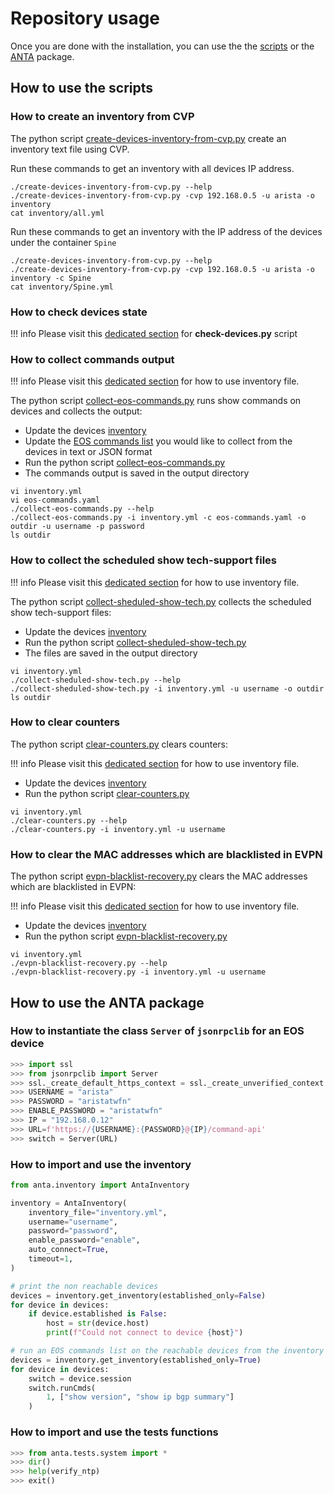 # Repository usage

Once you are done with the installation, you can use the the [scripts](https://github.com/arista-netdevops-community/network-test-automation/blob/master/scripts) or the [ANTA](https://github.com/arista-netdevops-community/network-test-automation/blob/master/anta) package.

## How to use the scripts

### How to create an inventory from CVP

The python script [create-devices-inventory-from-cvp.py](https://github.com/arista-netdevops-community/network-test-automation/blob/master/scripts/create-devices-inventory-from-cvp.py) create an inventory text file using CVP.

Run these commands to get an inventory with all devices IP address.

```shell
./create-devices-inventory-from-cvp.py --help
./create-devices-inventory-from-cvp.py -cvp 192.168.0.5 -u arista -o inventory
cat inventory/all.yml
```

Run these commands to get an inventory with the IP address of the devices under the container `Spine`

```shell
./create-devices-inventory-from-cvp.py --help
./create-devices-inventory-from-cvp.py -cvp 192.168.0.5 -u arista -o inventory -c Spine
cat inventory/Spine.yml
```

### How to check devices state

!!! info
    Please visit this [dedicated section](./usage-check-devices.md) for __check-devices.py__ script

### How to collect commands output

!!! info
    Please visit this [dedicated section](./usage-inventory-catalog.md) for how to use inventory file.

The python script [collect-eos-commands.py](https://github.com/arista-netdevops-community/network-test-automation/blob/master/scripts/collect-eos-commands.py) runs show commands on devices and collects the output:

- Update the devices [inventory](https://github.com/arista-netdevops-community/network-test-automation/blob/master/examples/inventory.yml)
- Update the [EOS commands list](https://github.com/arista-netdevops-community/network-test-automation/blob/master/examples/eos-commands.yaml) you would like to collect from the devices in text or JSON format
- Run the python script [collect-eos-commands.py](https://github.com/arista-netdevops-community/network-test-automation/blob/master/scripts/collect-eos-commands.py)
- The commands output is saved in the output directory

```shell
vi inventory.yml
vi eos-commands.yaml
./collect-eos-commands.py --help
./collect-eos-commands.py -i inventory.yml -c eos-commands.yaml -o outdir -u username -p password
ls outdir
```

### How to collect the scheduled show tech-support files

!!! info
    Please visit this [dedicated section](./usage-inventory-catalog.md) for how to use inventory file.

The python script [collect-sheduled-show-tech.py](https://github.com/arista-netdevops-community/network-test-automation/blob/master/scripts/collect-sheduled-show-tech.py) collects the scheduled show tech-support files:

- Update the devices [inventory](https://github.com/arista-netdevops-community/network-test-automation/blob/master/examples/inventory.yml)
- Run the python script [collect-sheduled-show-tech.py](https://github.com/arista-netdevops-community/network-test-automation/blob/master/scripts/collect-sheduled-show-tech.py)
- The files are saved in the output directory

```shell
vi inventory.yml
./collect-sheduled-show-tech.py --help
./collect-sheduled-show-tech.py -i inventory.yml -u username -o outdir
ls outdir
```

### How to clear counters

The python script [clear-counters.py](https://github.com/arista-netdevops-community/network-test-automation/blob/master/scripts/clear-counters.py) clears counters:

!!! info
    Please visit this [dedicated section](./usage-inventory-catalog.md) for how to use inventory file.

- Update the devices [inventory](https://github.com/arista-netdevops-community/network-test-automation/blob/master/examples/inventory.yml)
- Run the python script [clear-counters.py](https://github.com/arista-netdevops-community/network-test-automation/blob/master/scripts/clear-counters.py)

```shell
vi inventory.yml
./clear-counters.py --help
./clear-counters.py -i inventory.yml -u username
```

### How to clear the MAC addresses which are blacklisted in EVPN

The python script [evpn-blacklist-recovery.py](https://github.com/arista-netdevops-community/network-test-automation/blob/master/scripts/evpn-blacklist-recovery.py) clears the MAC addresses which are blacklisted in EVPN:

!!! info
    Please visit this [dedicated section](./usage-inventory-catalog.md) for how to use inventory file.

- Update the devices [inventory](https://github.com/arista-netdevops-community/network-test-automation/blob/master/examples/inventory.yml)
- Run the python script [evpn-blacklist-recovery.py](https://github.com/arista-netdevops-community/network-test-automation/blob/master/scripts/evpn-blacklist-recovery.py)

```shell
vi inventory.yml
./evpn-blacklist-recovery.py --help
./evpn-blacklist-recovery.py -i inventory.yml -u username
```

## How to use the ANTA package

### How to instantiate the class `Server` of `jsonrpclib` for an EOS device

```python
>>> import ssl
>>> from jsonrpclib import Server
>>> ssl._create_default_https_context = ssl._create_unverified_context
>>> USERNAME = "arista"
>>> PASSWORD = "aristatwfn"
>>> ENABLE_PASSWORD = "aristatwfn"
>>> IP = "192.168.0.12"
>>> URL=f'https://{USERNAME}:{PASSWORD}@{IP}/command-api'
>>> switch = Server(URL)
```

### How to import and use the inventory

```python
from anta.inventory import AntaInventory

inventory = AntaInventory(
    inventory_file="inventory.yml",
    username="username",
    password="password",
    enable_password="enable",
    auto_connect=True,
    timeout=1,
)

# print the non reachable devices
devices = inventory.get_inventory(established_only=False)
for device in devices:
    if device.established is False:
        host = str(device.host)
        print(f"Could not connect to device {host}")

# run an EOS commands list on the reachable devices from the inventory
devices = inventory.get_inventory(established_only=True)
for device in devices:
    switch = device.session
    switch.runCmds(
        1, ["show version", "show ip bgp summary"]
    )
```

### How to import and use the tests functions

```python
>>> from anta.tests.system import *
>>> dir()
>>> help(verify_ntp)
>>> exit()
```
